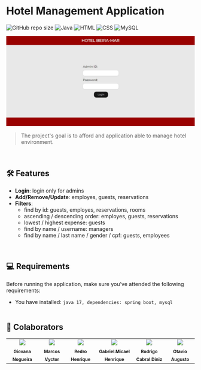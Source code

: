 # Hotel Management Application

![GitHub repo size](https://img.shields.io/github/repo-size/marcosvgalupo/hotel-management-application?style=for-the-badge)
![Java](https://img.shields.io/badge/Java-007396?style=for-the-badge&logo=java&logoColor=white)
![HTML](https://img.shields.io/badge/HTML-E34F26?style=for-the-badge&logo=html5&logoColor=white)
![CSS](https://img.shields.io/badge/CSS-1572B6?style=for-the-badge&logo=css3&logoColor=white)
![MySQL](https://img.shields.io/badge/MySQL-4479A1?style=for-the-badge&logo=mysql&logoColor=white)

<img src="login-page.jpeg" alt="Exemplo imagem">

> The project's goal is to afford and application able to manage hotel environment.

<br>

## 🛠️ Features

- **Login**: login only for admins
- **Add/Remove/Update**: employes, guests, reservations
- **Filters**:
    - find by id: guests, employes, reservations, rooms
    - ascending / descending order: employes, guests, reservations
    - lowest / highest expense: guests
    - find by name / username: managers
    - find by name / last name / gender / cpf: guests, employees

<br>

## 💻 Requirements

Before running the application, make sure you've attended the following requirements:

- You have installed: `java 17, dependencies: spring boot, mysql`
<br><br>

## 🤝 Colaborators

<table>
  <tr>
    <td align="center">
      <a href="https://github.com/giovananog">
        <img src="https://avatars.githubusercontent.com/u/114829638?v=4" width="100px;"/><br>
        <sub>
          <b>Giovana Nogueira</b>
        </sub>
      </a>
    </td>
    <td align="center">
      <a href="https://github.com/marcosvgalupo">
        <img src="https://avatars.githubusercontent.com/u/115595096?v=4" width="100px;"/><br>
        <sub>
          <b>Marcos Vyctor</b>
        </sub>
      </a>
    </td>
    <td align="center">
      <a href="https://github.com/pedrohalb">
        <img src="https://avatars.githubusercontent.com/u/115560739?v=4" width="100px;"/><br>
        <sub>
          <b>Pedro Henrique</b>
        </sub>
      </a>
    </td>
    <td align="center">
      <a href="https://github.com/Gabriel-Micael">
        <img src="https://avatars.githubusercontent.com/u/114935355?v=4" width="100px;"/><br>
        <sub>
          <b>Gabriel Micael Henrique</b>
        </sub>
      </a>
    </td>
    <td align="center">
      <a href="https://github.com/rodrigocabraldiniz">
        <img src="https://avatars.githubusercontent.com/u/101573317?v=4" width="100px;"/><br>
        <sub>
          <b>Rodrigo Cabral Diniz</b>
        </sub>
      </a>
    </td>
    <td align="center">
      <a href="https://github.com/otavioaugustosouzamartins">
        <img src="https://avatars.githubusercontent.com/u/114766618?v=4" width="100px;"/><br>
        <sub>
          <b>Otavio Augusto</b>
        </sub>
      </a>
    </td>
  </tr>
</table>

